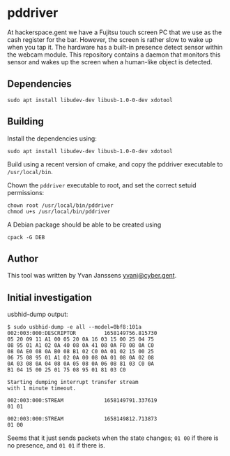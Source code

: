 # pddriver

At hackerspace.gent we have a Fujitsu touch screen PC that we use as the cash register for the bar. However, the screen is rather slow to wake up when you tap it. The hardware has a built-in presence detect sensor within the webcam module. This repository contains a daemon that monitors this sensor and wakes up the screen when a human-like object is detected. 


## Dependencies

    sudo apt install libudev-dev libusb-1.0-0-dev xdotool 

## Building

Install the dependencies using: 

    sudo apt install libudev-dev libusb-1.0-0-dev xdotool 

Build using a recent version of cmake, and copy the pddriver executable to `/usr/local/bin`.

Chown the `pddriver` executable to root, and set the correct setuid permissions:

    chown root /usr/local/bin/pddriver
    chmod u+s /usr/local/bin/pddriver 

A Debian package should be able to be created using 

    cpack -G DEB

## Author

This tool was written by Yvan Janssens <yvanj@cyber.gent>.

## Initial investigation

usbhid-dump output: 

    $ sudo usbhid-dump -e all --model=0bf8:101a
    002:003:000:DESCRIPTOR         1658149756.815730
    05 20 09 11 A1 00 05 20 0A 16 03 15 00 25 04 75
    08 95 01 A1 02 0A 40 08 0A 41 08 0A F0 08 0A C0
    08 0A E0 08 0A B0 08 B1 02 C0 0A 01 02 15 00 25
    06 75 08 95 01 A1 02 0A 00 08 0A 01 08 0A 02 08
    0A 03 08 0A 04 08 0A 05 08 0A 06 08 81 03 C0 0A
    B1 04 15 00 25 01 75 08 95 01 81 03 C0

    Starting dumping interrupt transfer stream
    with 1 minute timeout.

    002:003:000:STREAM             1658149791.337619
    01 01

    002:003:000:STREAM             1658149812.713873
    01 00

Seems that it just sends packets when the state changes; `01 00` if there is no presence, and `01 01` if there is. 